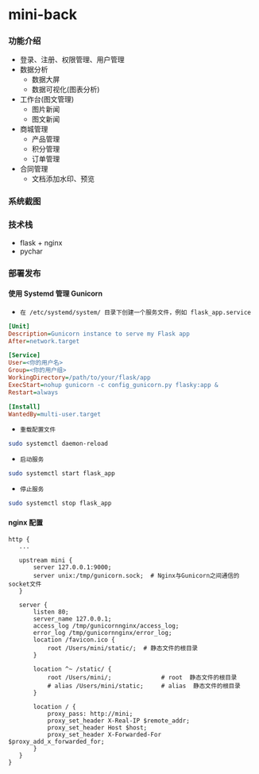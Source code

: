 mini-back
======

### 功能介绍
- 登录、注册、权限管理、用户管理
- 数据分析
    - 数据大屏
    - 数据可视化(图表分析)
- 工作台(图文管理)
    - 图片新闻
    - 图文新闻
- 商城管理
    - 产品管理
    - 积分管理
    - 订单管理
- 合同管理
    - 文档添加水印、预览

### 系统截图


### 技术栈
- flask + nginx
- pychar


### 部署发布
#### 使用 Systemd 管理 Gunicorn
 - `在 /etc/systemd/system/ 目录下创建一个服务文件，例如 flask_app.service`
 ```ini
[Unit]
Description=Gunicorn instance to serve my Flask app
After=network.target

[Service]
User=<你的用户名>
Group=<你的用户组>
WorkingDirectory=/path/to/your/flask/app
ExecStart=nohup gunicorn -c config_gunicorn.py flasky:app &
Restart=always

[Install]
WantedBy=multi-user.target
```
 - `重载配置文件`
 ```bash
 sudo systemctl daemon-reload
 ```
 - `启动服务`
 ```bash
 sudo systemctl start flask_app
 ```
 - `停止服务`
 ```bash
 sudo systemctl stop flask_app
 ```
 #### nginx 配置
 ```nginx
http {
    ...
    
    upstream mini {
        server 127.0.0.1:9000;
        server unix:/tmp/gunicorn.sock;  # Nginx与Gunicorn之间通信的socket文件
    }

    server {
        listen 80;
        server_name 127.0.0.1;
        access_log /tmp/gunicornnginx/access_log;
        error_log /tmp/gunicornnginx/error_log;
        location /favicon.ico {
            root /Users/mini/static/;  # 静态文件的根目录
        }

        location ^~ /static/ {
            root /Users/mini/;              # root  静态文件的根目录
            # alias /Users/mini/static;     # alias  静态文件的根目录
        }

        location / {
            proxy_pass: http://mini;
            proxy_set_header X-Real-IP $remote_addr;
            proxy_set_header Host $host;
            proxy_set_header X-Forwarded-For $proxy_add_x_forwarded_for;
        }
    }
}
 ```
